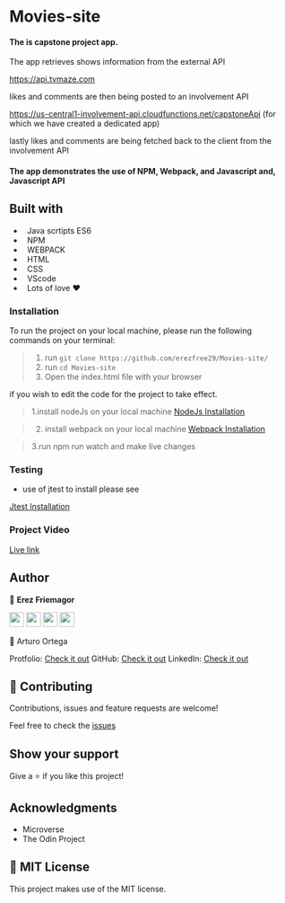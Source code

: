 # Movies-site

####  The is capstone project app.

The app retrieves shows information from the external API

https://api.tvmaze.com 

likes and comments are then being posted to an involvement API

https://us-central1-involvement-api.cloudfunctions.net/capstoneApi (for which we have created a dedicated app)

lastly likes and comments are being fetched back to the client from the involvement API

#### The app demonstrates the use of NPM, Webpack, and Javascript and, Javascript API

## Built with

-   Java scrtipts ES6
-   NPM
-   WEBPACK
-   HTML
-   CSS
-   VScode
-   Lots of love :heart:

### Installation

To run the project on your local machine, please run the following commands on your terminal:

> 1. run `git clone https://github.com/erezfree29/Movies-site/`
> 2. run `cd Movies-site`
> 3. Open the index.html file with your browser

if you wish to edit the code for the project to take effect.

> 1.install nodeJs on your local machine 
[NodeJs Installation](https://www.digitalocean.com/community/tutorials/how-to-install-node-js-on-ubuntu-18-04)

> 2. install webpack on your local machine
[Webpack Installation](https://webpack.js.org/guides/installation/)

> 3.run npm run watch and make live changes

### Testing

- use of jtest to install please see

[Jtest Installation](https://www.howtoinstall.me/ubuntu/18-04/jstest-gtk/)

### Project Video 

[Live link](https://drive.google.com/file/d/1tDmLnECZqp1AxTJDGRUd_38L5tzc50Zl/view?usp=sharing)


## Author

👤 **Erez Friemagor**

[<code><img height="26" src="https://cdn.iconscout.com/icon/free/png-256/github-153-675523.png"></code>](https://github.com/erezfree29)
[<code><img height="26" src="https://upload.wikimedia.org/wikipedia/sco/thumb/9/9f/Twitter_bird_logo_2012.svg/1200px-Twitter_bird_logo_2012.svg.png"></code>](https://twitter.com/friemagor?lang=en)
[<code><img height="26" src="https://upload.wikimedia.org/wikipedia/commons/thumb/c/c9/Linkedin.svg/1200px-Linkedin.svg.png"></code>](https://www.linkedin.com/in/erez-friemagor/?originalSubdomain=uk)
<a href="mailto:erezfree29@gmail.com?subject=Hey Erez!"><img height="26" src="https://cdn.worldvectorlogo.com/logos/official-gmail-icon-2020-.svg"></a>


👤 Arturo Ortega

Protfolio: [Check it out](https://eroiyo.github.io/My-Portafolio/)
GitHub: [Check it out](https://github.com/eroiyo)
LinkedIn: [Check it out](https://www.linkedin.com/in/carlos-arturo-ortega-guanipa-39a1a5204/)

## 🤝 Contributing

Contributions, issues and feature requests are welcome!

Feel free to check the [issues](https://github.com/erezfree29/Movies-site/issues)

## Show your support

Give a ⭐️ if you like this project!

## Acknowledgments

-   Microverse
-   The Odin Project

## 📝 MIT License

This project makes use of the MIT license.
